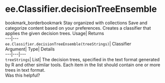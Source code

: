  
#  ee.Classifier.decisionTreeEnsemble 
bookmark_borderbookmark Stay organized with collections  Save and categorize content based on your preferences.
Creates a classifier that applies the given decision trees. 
Usage| Returns  
---|---  
`ee.Classifier.decisionTreeEnsemble(treeStrings)`| Classifier  
Argument| Type| Details  
---|---|---  
`treeStrings`| List| The decision trees, specified in the text format generated by R and other similar tools. Each item in the list should contain one or more trees in text format.  
Was this helpful?
